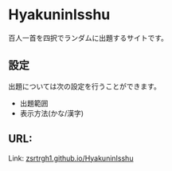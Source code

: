 # HyakuninIsshu
百人一首を四択でランダムに出題するサイトです。
## 設定
出題については次の設定を行うことができます。

- 出題範囲
- 表示方法(かな/漢字)
## URL:
Link: [zsrtrgh1.github.io/HyakuninIsshu](https://zsrtrgh1.github.io/HyakuninIsshu)
